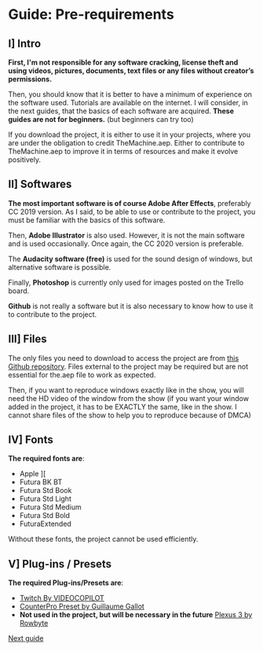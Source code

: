 # Guide: Pre-requirements

## I] Intro

  **First, I'm not responsible for any software cracking, license theft and using videos, pictures, documents, text files or any files without creator’s permissions.**
  
  Then, you should know that it is better to have a minimum of experience on the software used. Tutorials are available on the internet. I will consider, in the next guides, that the basics of each software are acquired.
  **These guides are not for beginners.** (but beginners can try too)
  
  If you download the project, it is either to use it in your projects, where you are under the obligation to credit TheMachine.aep. Either to contribute to TheMachine.aep to improve it in terms of resources and make it evolve positively.

## II] Softwares

  **The most important software is of course Adobe After Effects**, preferably CC 2019 version.
  As I said, to be able to use or contribute to the project, you must be familiar with the basics of this software.
  
  Then, **Adobe Illustrator** is also used. However, it is not the main software and is used occasionally. Once again, the CC 2020 version is preferable.
  
  The **Audacity software (free)** is used for the sound design of windows, but alternative software is possible.
  
  Finally, **Photoshop** is currently only used for images posted on the Trello board.
  
  **Github** is not really a software but it is also necessary to know how to use it to contribute to the project.

## III] Files

  The only files you need to download to access the project are from [this Github repository](https://github.com/Elarson31/TheMachine.aep-Project). Files external to the project may be required but are not essential for the.aep file to work as expected.
  
   Then, if you want to reproduce windows exactly like in the show, you will need the HD video of the window from the show (if you want your window added in the project, it has to be EXACTLY the same, like in the show. I cannot share files of the show to help you to reproduce because of DMCA)

## IV] Fonts

  **The required fonts are**:
  - Apple ][
  - Futura BK BT
  - Futura Std Book
  - Futura Std Light
  - Futura Std Medium
  - Futura Std Bold
  - FuturaExtended
  
  Without these fonts, the project cannot be used efficiently.
  
 

## V] Plug-ins / Presets

  **The required Plug-ins/Presets are**:
  - [Twitch By VIDEOCOPILOT](https://www.videocopilot.net/products/twitch/)
  - [CounterPro Preset by Guillaume Gallot](https://www.motion-cafe.com/preset-counterpro)
  - **Not used in the project, but will be necessary in the future** [Plexus 3 by Rowbyte](https://aescripts.com/plexus/)
 
[Next guide](https://github.com/Elarson31/TheMachine.aep-Project/blob/master/Guides/Install.md)

